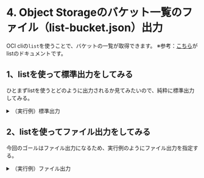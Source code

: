 # 4. Object Storageのバケット一覧のファイル（list-bucket.json）出力

OCI cliの`list`を使うことで、バケットの一覧が取得できます。
※参考：[こちら](https://docs.oracle.com/en-us/iaas/tools/oci-cli/3.37.4/oci_cli_docs/cmdref/os/bucket/list.html)がlistのドキュメントです。

## 1、listを使って標準出力をしてみる
ひとまずlistを使うとどのように出力されるか見てみたいので、純粋に標準出力してみる。

<details><summary>（実行例）標準出力</summary><div>
  
```console
ritsuko_to@cloudshell:~ (us-ashburn-1)$ oci os bucket list --compartment-id ocid1.compartment.oc1..aaaaaaaaxxxxxxxxxxxxxxxxx --namespace-name hoge_namespace 
{
  "data": [
    {
      "compartment-id": "ocid1.compartment.oc1..aaaaaaaaxxxxxxxxxxxxxxxxx",
      "created-by": "ocid1.user.oc1..aaaaaaaaxxxxxxxxxxxxxxxxxxxxxxxxx",
      "defined-tags": null,
      "etag": "7df95cc4-06e6-4c3d-9295-3f03cdb1dbfe",
      "freeform-tags": null,
      "name": "cn_study_bucket_tf2",
      "namespace": "hoge_namespace",
      "time-created": "2023-10-05T04:19:05.151000+00:00"
    },
    {
      "compartment-id": "ocid1.compartment.oc1..aaaaaaaaxxxxxxxxxxxxxxxxx",
      "created-by": "ocid1.saml2idp.oc1..aaaaaaaarxxxxxxxxxxxxxxxxxxxxxxxxxxxx/hoge.hoge@oracle.com",
      "defined-tags": null,
      "etag": "d3913cf0-5f8d-45e7-81b3-cd99ebd0f215",
      "freeform-tags": null,
      "name": "test_bucket-20231101-2011_clone",
      "namespace": "hoge_namespace",
      "time-created": "2023-11-01T11:11:36.442000+00:00"
    }
  ]
}
```

</div></details>


## 2、listを使ってファイル出力をしてみる
今回のゴールはファイル出力になるため、実行例のようにファイル出力を指定する。

<details><summary>（実行例）ファイル出力</summary><div>
  
```console
ritsuko_to@cloudshell:~ (us-ashburn-1)$ oci os bucket list --compartment-id ocid1.compartment.oc1..aaaaaaaabuuk3ndv2ekfscm5fz5qx2s7cvb5sg5euuvvisz5cejrdve3fqda --namespace-name orasejapan > os_list.json
```

